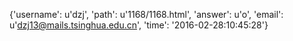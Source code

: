 {'username': u'dzj', 'path': u'1168/1168.html', 'answer': u'o', 'email': u'dzj13@mails.tsinghua.edu.cn', 'time': '2016-02-28:10:45:28'}